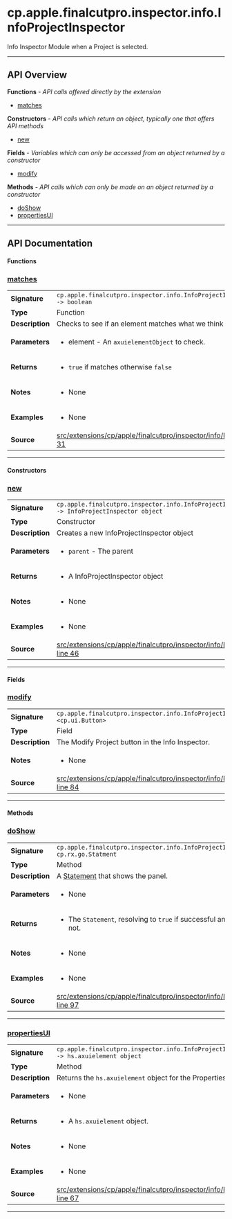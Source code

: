 # cp.apple.finalcutpro.inspector.info.InfoProjectInspector

Info Inspector Module when a Project is selected.

---

## API Overview
**Functions** - _API calls offered directly by the extension_
 * [matches](#matches)

**Constructors** - _API calls which return an object, typically one that offers API methods_
 * [new](#new)

**Fields** - _Variables which can only be accessed from an object returned by a constructor_
 * [modify](#modify)

**Methods** - _API calls which can only be made on an object returned by a constructor_
 * [doShow](#doshow)
 * [propertiesUI](#propertiesui)


---

## API Documentation

#### Functions


### [matches](#matches)

|                                             |                                                                                     |
| --------------------------------------------|-------------------------------------------------------------------------------------|
| **Signature**                               | `cp.apple.finalcutpro.inspector.info.InfoProjectInspector.matches(element) -> boolean`                                                                    |
| **Type**                                    | Function                                                                     |
| **Description**                             | Checks to see if an element matches what we think it should be.                                                                     |
| **Parameters**                              | <ul><li>element - An `axuielementObject` to check.</li></ul> |
| **Returns**                                 | <ul><li>`true` if matches otherwise `false`</li></ul>          |
| **Notes**                                   | <ul><li>None</li></ul> |
| **Examples**                                | <ul><li>None</li></ul> |
| **Source**                                  | [src/extensions/cp/apple/finalcutpro/inspector/info/InfoProjectInspector.lua line 31](https://github.com/CommandPost/CommandPost/blob/develop/src/extensions/cp/apple/finalcutpro/inspector/info/InfoProjectInspector.lua#L31) |

---

#### Constructors


### [new](#new)

|                                             |                                                                                     |
| --------------------------------------------|-------------------------------------------------------------------------------------|
| **Signature**                               | `cp.apple.finalcutpro.inspector.info.InfoProjectInspector.new(parent) -> InfoProjectInspector object`                                                                    |
| **Type**                                    | Constructor                                                                     |
| **Description**                             | Creates a new InfoProjectInspector object                                                                     |
| **Parameters**                              | <ul><li>`parent`     - The parent</li></ul> |
| **Returns**                                 | <ul><li>A InfoProjectInspector object</li></ul>          |
| **Notes**                                   | <ul><li>None</li></ul> |
| **Examples**                                | <ul><li>None</li></ul> |
| **Source**                                  | [src/extensions/cp/apple/finalcutpro/inspector/info/InfoProjectInspector.lua line 46](https://github.com/CommandPost/CommandPost/blob/develop/src/extensions/cp/apple/finalcutpro/inspector/info/InfoProjectInspector.lua#L46) |

---

#### Fields


### [modify](#modify)

|                                             |                                                                                     |
| --------------------------------------------|-------------------------------------------------------------------------------------|
| **Signature**                               | `cp.apple.finalcutpro.inspector.info.InfoProjectInspector.modify <cp.ui.Button>`                                                                    |
| **Type**                                    | Field                                                                     |
| **Description**                             | The Modify Project button in the Info Inspector.                                                                     |
| **Notes**                                   | <ul><li>None</li></ul> |
| **Source**                                  | [src/extensions/cp/apple/finalcutpro/inspector/info/InfoProjectInspector.lua line 84](https://github.com/CommandPost/CommandPost/blob/develop/src/extensions/cp/apple/finalcutpro/inspector/info/InfoProjectInspector.lua#L84) |

---

#### Methods


### [doShow](#doshow)

|                                             |                                                                                     |
| --------------------------------------------|-------------------------------------------------------------------------------------|
| **Signature**                               | `cp.apple.finalcutpro.inspector.info.InfoProjectInspector:doShow() -> cp.rx.go.Statment`                                                                    |
| **Type**                                    | Method                                                                     |
| **Description**                             | A [Statement](cp.rx.go.Statement.md) that shows the panel.                                                                     |
| **Parameters**                              | <ul><li>None</li></ul> |
| **Returns**                                 | <ul><li>The `Statement`, resolving to `true` if successful and sending an error if not.</li></ul>          |
| **Notes**                                   | <ul><li>None</li></ul> |
| **Examples**                                | <ul><li>None</li></ul> |
| **Source**                                  | [src/extensions/cp/apple/finalcutpro/inspector/info/InfoProjectInspector.lua line 97](https://github.com/CommandPost/CommandPost/blob/develop/src/extensions/cp/apple/finalcutpro/inspector/info/InfoProjectInspector.lua#L97) |

---


### [propertiesUI](#propertiesui)

|                                             |                                                                                     |
| --------------------------------------------|-------------------------------------------------------------------------------------|
| **Signature**                               | `cp.apple.finalcutpro.inspector.info.InfoProjectInspector:propertiesUI() -> hs.axuielement object`                                                                    |
| **Type**                                    | Method                                                                     |
| **Description**                             | Returns the `hs.axuielement` object for the Properties UI.                                                                     |
| **Parameters**                              | <ul><li>None</li></ul> |
| **Returns**                                 | <ul><li>A `hs.axuielement` object.</li></ul>          |
| **Notes**                                   | <ul><li>None</li></ul> |
| **Examples**                                | <ul><li>None</li></ul> |
| **Source**                                  | [src/extensions/cp/apple/finalcutpro/inspector/info/InfoProjectInspector.lua line 67](https://github.com/CommandPost/CommandPost/blob/develop/src/extensions/cp/apple/finalcutpro/inspector/info/InfoProjectInspector.lua#L67) |

---

